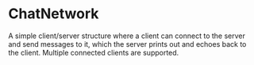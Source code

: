 # ChatNetwork

A simple client/server structure where a client can connect to the server and send messages to it, which the server prints out and echoes back to the client. Multiple connected clients are supported.

